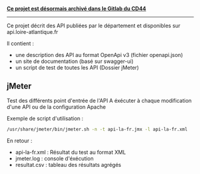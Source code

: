 **[Ce projet est désormais archivé dans le Gitlab du CD44](https://gitlab.loire-atlantique.fr/developpement/api/historique-api)**

------

Ce projet décrit des API publiées par le département et disponibles sur api.loire-atlantique.fr

Il contient :
* une description des API au format OpenApi v3 (fichier openapi.json)
* un site de documentation (basé sur swagger-ui)
* un script de test de toutes les API (Dossier jMeter)

jMeter
------

Test des différents point d'entrée de l'API
A éxécuter à chaque modification d'une API ou de la configuration Apache

Exemple de script d'utilisation :

```bash
/usr/share/jmeter/bin/jmeter.sh -n -t api-la-fr.jmx -l api-la-fr.xml
```

En retour :
* api-la-fr.xml : Résultat du test au format XML
* jmeter.log : console d'éxécution
* resultat.csv : tableau des résultats agrégés
